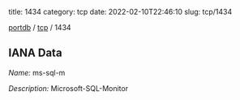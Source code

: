 title: 1434
category: tcp
date: 2022-02-10T22:46:10
slug: tcp/1434

[portdb](/) / [tcp](/category/tcp.html) / 1434


## IANA Data

_Name:_ ms-sql-m

_Description:_ Microsoft-SQL-Monitor


